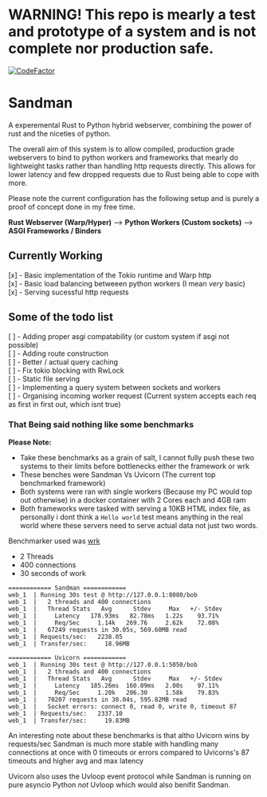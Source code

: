 # WARNING! This repo is mearly a test and prototype of a system and is not complete nor production safe.

[![CodeFactor](https://www.codefactor.io/repository/github/project-dream-weaver/sandman/badge/master)](https://www.codefactor.io/repository/github/project-dream-weaver/sandman/overview/master)
# Sandman
A experemental Rust to Python hybrid webserver, combining the power of rust and the niceties of python.

The overall aim of this system is to allow compiled, production grade webservers to bind to python workers and frameworks that mearly do lightweight tasks rather than handling http requests directly. This allows for lower latency and few dropped requests due to Rust being able to cope with more.

Please note the current configuration has the following setup and is purely a proof of concept done in my free time.

**Rust Webserver (Warp/Hyper)** --> **Python Workers (Custom sockets)** --> **ASGI Frameworks / Binders**

## Currently Working
[x] - Basic implementation of the Tokio runtime and Warp http<br>
[x] - Basic load balancing betweeen python workers (I mean *very* basic)<br>
[x] - Serving sucessful http requests<br>

## Some of the todo list
[ ] - Adding proper asgi compatability (or custom system if asgi not possible)<br>
[ ] - Adding route construction <br>
[ ] - Better / actual query caching<br>
[ ] - Fix tokio blocking with RwLock<br>
[ ] - Static file serving<br>
[ ] - Implementing a query system between sockets and workers<br>
[ ] - Organising incoming worker request (Current system accepts each req as first in first out, which isnt true)<br>

### That Being said nothing like some benchmarks
**Please Note:**
- Take these benchmarks as a grain of salt, I cannot fully push these two systems to their limits before bottlenecks either the framework or wrk
- These benches were Sandman Vs Uvicorn (The current top benchmarked framework)
- Both systems were ran with single workers (Because my PC would top out otherwise) in a docker container with 2 Cores each and 4GB ram
- Both frameworks were tasked with serving a 10KB HTML index file, as personally i dont think a `Hello world` test means anything in the real world where these servers need to serve actual data not just two words.

Benchmarker used was [wrk](https://github.com/wg/wrk) 
- 2 Threads
- 400 connections
- 30 seconds of work

```
============ Sandman ============
web_1  | Running 30s test @ http://127.0.0.1:8080/bob
web_1  |   2 threads and 400 connections
web_1  |   Thread Stats   Avg      Stdev     Max   +/- Stdev
web_1  |     Latency   178.93ms   82.78ms   1.22s    93.71%
web_1  |     Req/Sec     1.14k   269.76     2.62k    72.08%
web_1  |   67249 requests in 30.05s, 569.60MB read
web_1  | Requests/sec:   2238.05
web_1  | Transfer/sec:     18.96MB

============ Uvicorn ============
web_1  | Running 30s test @ http://127.0.0.1:5050/bob
web_1  |   2 threads and 400 connections
web_1  |   Thread Stats   Avg      Stdev     Max   +/- Stdev
web_1  |     Latency   185.26ms  160.09ms   2.00s    97.11%
web_1  |     Req/Sec     1.20k   206.30     1.58k    79.83%
web_1  |   70207 requests in 30.04s, 595.82MB read
web_1  |   Socket errors: connect 0, read 0, write 0, timeout 87
web_1  | Requests/sec:   2337.10
web_1  | Transfer/sec:     19.83MB
```

An interesting note about these benchmarks is that altho Uvicorn wins by requests/sec Sandman is much more stable with handling many connections at once with 0 timeouts or errors compared to Uvicorns's 87 timeouts and higher avg and max latency

Uvicorn also uses the Uvloop event protocol while Sandman is running on pure asyncio Python *not* Uvloop which would also benifit Sandman.
